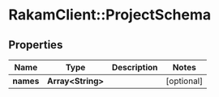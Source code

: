 # RakamClient::ProjectSchema

## Properties
Name | Type | Description | Notes
------------ | ------------- | ------------- | -------------
**names** | **Array&lt;String&gt;** |  | [optional] 


